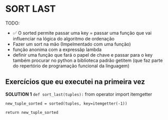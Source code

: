 # SORT LAST

TODO:

* ✅ O sorted permite passar uma key = passar uma função que vai influenciar na lógica do algoritmo de ordenação
* Fazer um sort na mão (Impelmentado com uma função)
* função anonima com a expressãp lambda
* definir uma função que fará o papel de chave e passar para o key também
procurar no python a biblioteca padrão getitem (que faz parte do repertório de programação funcional da linguagem)

## Exercícios que eu executei na primeira vez

__SOLUTION 1__
`def sort_last(tuples):`
    from operator import itemgetter

    new_tuple_sorted = sorted(tuples, key=itemgetter(-1))

    return new_tuple_sorted

